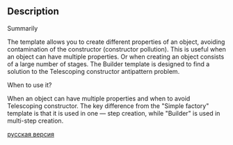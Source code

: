 ## Description

Summarily

The template allows you to create different properties of an object, avoiding contamination of the constructor (constructor pollution).
This is useful when an object can have multiple properties. Or when creating an object consists of a large number of stages.
The Builder template is designed to find a solution to the Telescoping constructor antipattern problem.

When to use it?

When an object can have multiple properties and when to avoid Telescoping constructor.
The key difference from the "Simple factory" template is that it is used in one — step creation, while "Builder" is used in multi-step creation.


[русская версия](README-rus.md)
